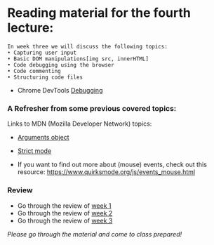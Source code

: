 # Reading material for the fourth lecture:

```
In week three we will discuss the following topics:
• Capturing user input
• Basic DOM manipulations[img src, innerHTML]
• Code debugging using the browser
• Code commenting
• Structuring code files
```

- Chrome DevTools [Debugging](https://developers.google.com/web/tools/chrome-devtools/?utm_source=dcc&utm_medium=redirect&utm_campaign=2016q3) 

### A Refresher from some previous covered topics:

Links to MDN (Mozilla Developer Network) topics:
- [Arguments object](https://developer.mozilla.org/en/docs/Web/JavaScript/Reference/Functions/arguments)
- [Strict mode](https://developer.mozilla.org/en-US/docs/Web/JavaScript/Reference/Strict_mode)

- If you want to find out more about (mouse) events, check out this resource: https://www.quirksmode.org/js/events_mouse.html

### Review
- Go through the review of [week 1](https://github.com/HackYourFuture/JavaScript/blob/master/Week1/REVIEW.md)
- Go through the review of [week 2](https://github.com/HackYourFuture/JavaScript/blob/master/Week2/REVIEW.md)
- Go through the review of [week 3](https://github.com/HackYourFuture/JavaScript/blob/master/Week3/REVIEW.md)
<!-- - Go through the review of [week 4](https://github.com/HackYourFuture/JavaScript/blob/master/Week4/REVIEW.md) -->

_Please go through the material and come to class prepared!_



